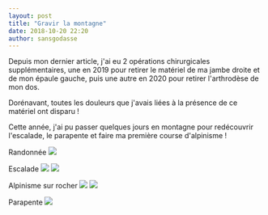 ```yaml
---
layout: post
title: "Gravir la montagne"
date: 2018-10-20 22:20
author: sansgodasse
---
```


Depuis mon dernier article, j'ai eu 2 opérations chirurgicales supplémentaires, une en 2019 pour retirer le matériel de ma jambe droite et de mon épaule gauche, puis une autre en 2020 pour retirer l'arthrodèse de mon dos.

Dorénavant, toutes les douleurs que j'avais liées à la présence de ce matériel ont disparu !

Cette année, j'ai pu passer quelques jours en montagne pour redécouvrir l'escalade, le parapente et faire ma première course d'alpinisme !

Randonnée
![](https://eapi.pcloud.com/getpubthumb?code=XZqgPFZgsgB1nCoT7pb0z2bQiaFFHNIxXiX&linkpassword=undefined&size=1024x768&crop=0&type=auto)

Escalade
![](https://eapi.pcloud.com/getpubthumb?code=XZCgPFZGcQp5tOyuppwxQud1SADu7az0sWX&linkpassword=undefined&size=768x1024&crop=0&type=auto)
![](https://eapi.pcloud.com/getpubthumb?code=XZRPPFZ2TfTcic1khSoBRbxF0iumFQEGql7&linkpassword=undefined&size=768x1024&crop=0&type=auto)

Alpinisme sur rocher
![](https://eapi.pcloud.com/getpubthumb?code=XZQPPFZCi12jl1qxiXP0MB67kUpsJxkx3BV&linkpassword=undefined&size=1920x1436&crop=0&type=auto)
![](https://eapi.pcloud.com/getpubthumb?code=XZyPPFZc0RahDWROe4Liekd3QAxxQahe49X&linkpassword=undefined&size=768x1024&crop=0&type=auto)

Parapente
![](https://eapi.pcloud.com/getpubthumb?code=XZhCPFZc8WmvWlA6mREIHxswdbTgQEghhfy&linkpassword=undefined&size=1920x1080&crop=0&type=auto)